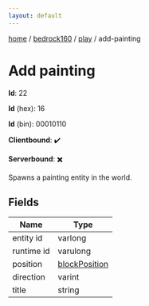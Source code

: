 ```yaml
---
layout: default
---
```


[home](/)  /  [bedrock160](/protocol/bedrock160)  /  [play](/protocol/bedrock160/play)  /  add-painting

# Add painting

**Id**: 22

**Id** (hex): 16

**Id** (bin): 00010110

**Clientbound**: ✔️

**Serverbound**: ✖️

Spawns a painting entity in the world.

## Fields

Name | Type
---|---
entity id | varlong
runtime id | varulong
position | [blockPosition](/protocol/bedrock160/types/block-position)
direction | varint
title | string

